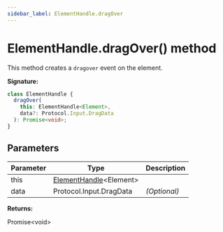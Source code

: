 ```yaml
---
sidebar_label: ElementHandle.dragOver
---
```


# ElementHandle.dragOver() method

This method creates a `dragover` event on the element.

**Signature:**

```typescript
class ElementHandle {
  dragOver(
    this: ElementHandle<Element>,
    data?: Protocol.Input.DragData
  ): Promise<void>;
}
```

## Parameters

| Parameter | Type                                                         | Description       |
| --------- | ------------------------------------------------------------ | ----------------- |
| this      | [ElementHandle](./puppeteer.elementhandle.md)&lt;Element&gt; |                   |
| data      | Protocol.Input.DragData                                      | <i>(Optional)</i> |

**Returns:**

Promise&lt;void&gt;
